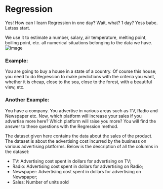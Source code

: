 # Regression

Yes! How can I learn Regression in one day? Wait, what? 1 day? Yess babe. Letsss start.

We use it to estimate a number, salary, air temperature, melting point, boiling point, etc. all numerical situations belonging to the data we have.
![image](https://github.com/hocuf/Machine-Learning-Topic/assets/92105996/8ae17b98-71e4-4f63-b5e4-29e91441aeb1)


### Example:

You are going to buy a house in a state of a country. Of course this house; you need to do Regression to make predictions with the criteria you want, whether it is cheap, close to the sea, close to the forest, with a beautiful view, etc.

### Another Example:

You have a company. You advertise in various areas such as TV, Radio and Newspaper etc. Now, which platform will increase your sales if you advertise more here? Which platform will raise you more? You will find the answer to these questions with the Regression method.

The dataset given here contains the data about the sales of the product. The dataset is about the advertising cost incurred by the business on various advertising platforms. Below is the description of all the columns in the dataset:
 - 	TV: Advertising cost spent in dollars for advertising on TV;
 - 	Radio: Advertising cost spent in dollars for advertising on Radio;
 - 	Newspaper: Advertising cost spent in dollars for advertising on Newspaper;
 - 	Sales: Number of units sold
